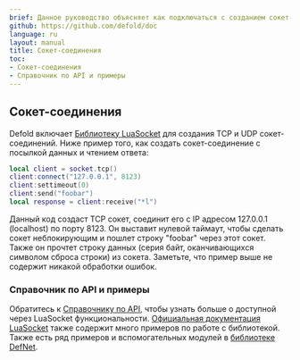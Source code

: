 ```yaml
---
brief: Данное руководство объясняет как подключаться с созданием сокет-соединений.
github: https://github.com/defold/doc
language: ru
layout: manual
title: Сокет-соединения
toc:
- Сокет-соединения
- Справочник по API и примеры
---
```


## Сокет-соединения

Defold включает [Библиотеку LuaSocket](https://lunarmodules.github.io/luasocket/) для создания TCP и UDP сокет-соединений. Ниже пример того, как создать сокет-соединение с посылкой данных и чтением ответа:

```Lua
local client = socket.tcp()
client:connect("127.0.0.1", 8123)
client:settimeout(0)
client:send("foobar")
local response = client:receive("*l")
```

Данный код создаст TCP сокет, соединит его с IP адресом 127.0.0.1 (localhost) по порту 8123. Он выставит нулевой таймаут, чтобы сделать сокет неблокирующим и пошлет строку "foobar" через этот сокет. Также он прочтет строку данных (серия байт, оканчивающихся символом сброса строки) из сокета. Заметьте, что пример выше не содержит никакой обработки ошибок.

### Справочник по API и примеры

Обратитесь к [Справочнику по API](/ref/socket/), чтобы узнать больше о доступной через LuaSocket функциональности. [Официальная документация LuaSocket](https://lunarmodules.github.io/luasocket/) также содержит много примеров по работе с библиотекой. Также есть ряд примеров и вспомогательных модулей в [библиотеке DefNet](https://github.com/britzl/defnet/).